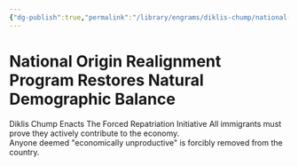 ```yaml
---
{"dg-publish":true,"permalink":"/library/engrams/diklis-chump/national-origin-realignment-program-restores-natural-demographic-balance/","tags":["DC/Racism"]}
---
```


# National Origin Realignment Program Restores Natural Demographic Balance
Diklis Chump Enacts The Forced Repatriation Initiative
All immigrants must prove they actively contribute to the economy.  
Anyone deemed "economically unproductive" is forcibly removed from the country.
